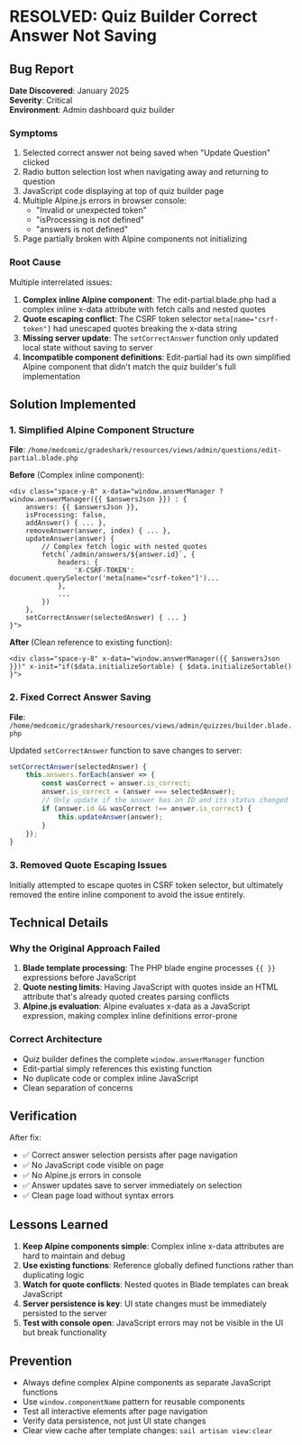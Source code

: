 # RESOLVED: Quiz Builder Correct Answer Not Saving

## Bug Report
**Date Discovered**: January 2025  
**Severity**: Critical  
**Environment**: Admin dashboard quiz builder

### Symptoms
1. Selected correct answer not being saved when "Update Question" clicked
2. Radio button selection lost when navigating away and returning to question
3. JavaScript code displaying at top of quiz builder page
4. Multiple Alpine.js errors in browser console:
   - "Invalid or unexpected token"
   - "isProcessing is not defined"
   - "answers is not defined"
5. Page partially broken with Alpine components not initializing

### Root Cause
Multiple interrelated issues:

1. **Complex inline Alpine component**: The edit-partial.blade.php had a complex inline x-data attribute with fetch calls and nested quotes
2. **Quote escaping conflict**: The CSRF token selector `meta[name="csrf-token"]` had unescaped quotes breaking the x-data string
3. **Missing server update**: The `setCorrectAnswer` function only updated local state without saving to server
4. **Incompatible component definitions**: Edit-partial had its own simplified Alpine component that didn't match the quiz builder's full implementation

## Solution Implemented

### 1. Simplified Alpine Component Structure
**File**: `/home/medcomic/gradeshark/resources/views/admin/questions/edit-partial.blade.php`

**Before** (Complex inline component):
```blade
<div class="space-y-8" x-data="window.answerManager ? window.answerManager({{ $answersJson }}) : { 
    answers: {{ $answersJson }}, 
    isProcessing: false,
    addAnswer() { ... },
    removeAnswer(answer, index) { ... },
    updateAnswer(answer) {
        // Complex fetch logic with nested quotes
        fetch(`/admin/answers/${answer.id}`, {
            headers: { 
                'X-CSRF-TOKEN': document.querySelector('meta[name="csrf-token"]')...
            },
            ...
        })
    },
    setCorrectAnswer(selectedAnswer) { ... }
}">
```

**After** (Clean reference to existing function):
```blade
<div class="space-y-8" x-data="window.answerManager({{ $answersJson }})" x-init="if($data.initializeSortable) { $data.initializeSortable() }">
```

### 2. Fixed Correct Answer Saving
**File**: `/home/medcomic/gradeshark/resources/views/admin/quizzes/builder.blade.php`

Updated `setCorrectAnswer` function to save changes to server:
```javascript
setCorrectAnswer(selectedAnswer) {
    this.answers.forEach(answer => {
        const wasCorrect = answer.is_correct;
        answer.is_correct = (answer === selectedAnswer);
        // Only update if the answer has an ID and its status changed
        if (answer.id && wasCorrect !== answer.is_correct) {
            this.updateAnswer(answer);
        }
    });
}
```

### 3. Removed Quote Escaping Issues
Initially attempted to escape quotes in CSRF token selector, but ultimately removed the entire inline component to avoid the issue entirely.

## Technical Details

### Why the Original Approach Failed
1. **Blade template processing**: The PHP blade engine processes `{{ }}` expressions before JavaScript
2. **Quote nesting limits**: Having JavaScript with quotes inside an HTML attribute that's already quoted creates parsing conflicts
3. **Alpine.js evaluation**: Alpine evaluates x-data as a JavaScript expression, making complex inline definitions error-prone

### Correct Architecture
- Quiz builder defines the complete `window.answerManager` function
- Edit-partial simply references this existing function
- No duplicate code or complex inline JavaScript
- Clean separation of concerns

## Verification
After fix:
- ✅ Correct answer selection persists after page navigation
- ✅ No JavaScript code visible on page
- ✅ No Alpine.js errors in console
- ✅ Answer updates save to server immediately on selection
- ✅ Clean page load without syntax errors

## Lessons Learned
1. **Keep Alpine components simple**: Complex inline x-data attributes are hard to maintain and debug
2. **Use existing functions**: Reference globally defined functions rather than duplicating logic
3. **Watch for quote conflicts**: Nested quotes in Blade templates can break JavaScript
4. **Server persistence is key**: UI state changes must be immediately persisted to the server
5. **Test with console open**: JavaScript errors may not be visible in the UI but break functionality

## Prevention
- Always define complex Alpine components as separate JavaScript functions
- Use `window.componentName` pattern for reusable components
- Test all interactive elements after page navigation
- Verify data persistence, not just UI state changes
- Clear view cache after template changes: `sail artisan view:clear`